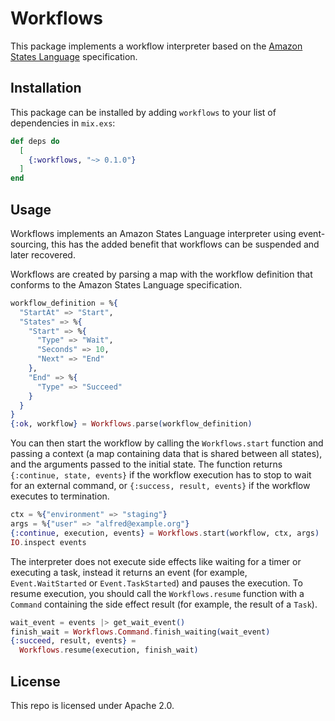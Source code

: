 # Workflows

This package implements a workflow interpreter based on the
[Amazon States Language](https://states-language.net/) specification.

## Installation

This package can be installed by adding `workflows` to your list of
dependencies in `mix.exs`:

```elixir
def deps do
  [
    {:workflows, "~> 0.1.0"}
  ]
end
```

## Usage

<!-- MDOC -->

Workflows implements an Amazon States Language interpreter using event-sourcing, this has the added benefit that
workflows can be suspended and later recovered.

Workflows are created by parsing a map with the workflow definition that conforms to the Amazon States Language
specification.

```elixir
workflow_definition = %{
  "StartAt" => "Start",
  "States" => %{
    "Start" => %{
      "Type" => "Wait",
      "Seconds" => 10,
      "Next" => "End"
    },
    "End" => %{
      "Type" => "Succeed"
    }
  }
}
{:ok, workflow} = Workflows.parse(workflow_definition)
```

You can then start the workflow by calling the `Workflows.start` function and passing a context (a map containing data
that is shared between all states), and the arguments passed to the initial state.
The function returns `{:continue, state, events}` if the workflow execution has to stop to wait for an external command,
or `{:success, result, events}` if the workflow executes to termination.

```elixir
ctx = %{"environment" => "staging"}
args = %{"user" => "alfred@example.org"}
{:continue, execution, events} = Workflows.start(workflow, ctx, args)
IO.inspect events
```

The interpreter does not execute side effects like waiting for a timer or executing a task, instead it returns an event
(for example, `Event.WaitStarted` or `Event.TaskStarted`) and pauses the execution. To resume execution, you should
call the `Workflows.resume` function with a `Command` containing the side effect result (for example, the result of a
`Task`).

```elixir
wait_event = events |> get_wait_event()
finish_wait = Workflows.Command.finish_waiting(wait_event)
{:succeed, result, events} = 
  Workflows.resume(execution, finish_wait)
```

<!-- MDOC -->

## License

This repo is licensed under Apache 2.0.